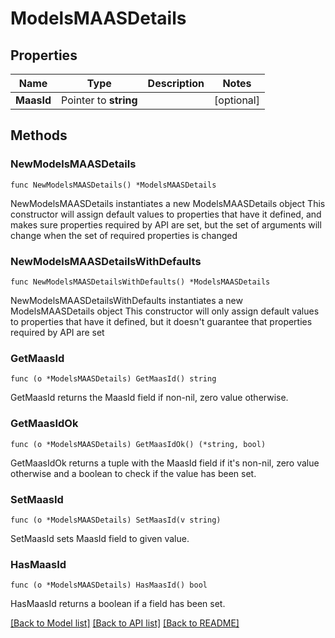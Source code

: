 # ModelsMAASDetails

## Properties

Name | Type | Description | Notes
------------ | ------------- | ------------- | -------------
**MaasId** | Pointer to **string** |  | [optional] 

## Methods

### NewModelsMAASDetails

`func NewModelsMAASDetails() *ModelsMAASDetails`

NewModelsMAASDetails instantiates a new ModelsMAASDetails object
This constructor will assign default values to properties that have it defined,
and makes sure properties required by API are set, but the set of arguments
will change when the set of required properties is changed

### NewModelsMAASDetailsWithDefaults

`func NewModelsMAASDetailsWithDefaults() *ModelsMAASDetails`

NewModelsMAASDetailsWithDefaults instantiates a new ModelsMAASDetails object
This constructor will only assign default values to properties that have it defined,
but it doesn't guarantee that properties required by API are set

### GetMaasId

`func (o *ModelsMAASDetails) GetMaasId() string`

GetMaasId returns the MaasId field if non-nil, zero value otherwise.

### GetMaasIdOk

`func (o *ModelsMAASDetails) GetMaasIdOk() (*string, bool)`

GetMaasIdOk returns a tuple with the MaasId field if it's non-nil, zero value otherwise
and a boolean to check if the value has been set.

### SetMaasId

`func (o *ModelsMAASDetails) SetMaasId(v string)`

SetMaasId sets MaasId field to given value.

### HasMaasId

`func (o *ModelsMAASDetails) HasMaasId() bool`

HasMaasId returns a boolean if a field has been set.


[[Back to Model list]](../README.md#documentation-for-models) [[Back to API list]](../README.md#documentation-for-api-endpoints) [[Back to README]](../README.md)


